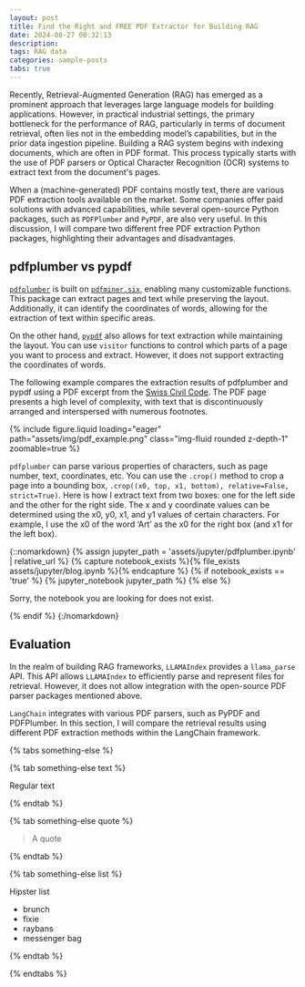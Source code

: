 ```yaml
---
layout: post
title: Find the Right and FREE PDF Extractor for Building RAG
date: 2024-08-27 00:32:13
description: 
tags: RAG data
categories: sample-posts
tabs: true
---
```


Recently, Retrieval-Augmented Generation (RAG) has emerged as a prominent approach that leverages large language models for building applications. However, in practical industrial settings, the primary bottleneck for the performance of RAG, particularly in terms of document retrieval, often lies not in the embedding model’s capabilities, but in the prior data ingestion pipeline. Building a RAG system begins with indexing documents, which are often in PDF format. This process typically starts with the use of PDF parsers or Optical Character Recognition (OCR) systems to extract text from the document's pages.


<!-- Recently, the new model [ColPali](https://arxiv.org/html/2407.01449v2) has attracte a lot of attention, for its use of a vision-language model to extract information for retrieval purposes. This approach demonstrates that leveraging recent Vision Language Models can produce high-quality, contextualized embeddings directly from images of document pages. -->

When a (machine-generated) PDF contains mostly text, there are various PDF extraction tools available on the market. Some companies offer paid solutions with advanced capabilities, while several open-source Python packages, such as `PDFPlumber` and `PyPDF`, are also very useful. In this discussion, I will compare two different free PDF extraction Python packages, highlighting their advantages and disadvantages.


## pdfplumber vs pypdf 

[`pdfplumber`](https://github.com/jsvine/pdfplumber) is built on [`pdfminer.six`](https://github.com/goulu/pdfminer), enabling many customizable functions. This package can extract pages and text while preserving the layout. Additionally, it can identify the coordinates of words, allowing for the extraction of text within specific areas.

On the other hand, [`pypdf`](https://pypi.org/project/pypdf/) also allows for text extraction while maintaining the layout. You can use `visitor` functions to control which parts of a page you want to process and extract. However, it does not support extracting the coordinates of words.

The following example compares the extraction results of pdfplumber and pypdf using a PDF excerpt from the [Swiss Civil Code](https://www.fedlex.admin.ch/eli/cc/24/233_245_233/en). The PDF page presents a high level of complexity, with text that is discontinuously arranged and interspersed with numerous footnotes.


<div class="row mt-3">
    <div class="col-sm mt-3 mt-md-0">
        {% include figure.liquid loading="eager" path="assets/img/pdf_example.png" class="img-fluid rounded z-depth-1" zoomable=true %}
    </div>
    
</div>



`pdfplumber`  can parse various properties of characters, such as page number, text, coordinates, etc. You can use the `.crop()` method to crop a page into a bounding box, `.crop((x0, top, x1, bottom), relative=False, strict=True)`. Here is how I extract text from two boxes: one for the left side and the other for the right side. The x and y coordinate values can be determined using the x0, y0, x1, and y1 values of certain characters. For example, I use the x0 of the word ‘Art’ as the x0 for the right box (and x1 for the left box).

{::nomarkdown}
{% assign jupyter_path = 'assets/jupyter/pdfplumber.ipynb' | relative_url %}
{% capture notebook_exists %}{% file_exists assets/jupyter/blog.ipynb %}{% endcapture %}
{% if notebook_exists == 'true' %}
  {% jupyter_notebook jupyter_path %}
{% else %}
  <p>Sorry, the notebook you are looking for does not exist.</p>
{% endif %}
{:/nomarkdown}





## Evaluation

In the realm of building RAG frameworks, `LLAMAIndex` provides a `llama_parse` API. This API allows `LLAMAIndex` to efficiently parse and represent files for retrieval. However, it does not allow integration with the open-source PDF parser packages mentioned above.

`LangChain`  integrates with various PDF parsers, such as PyPDF and PDFPlumber. In this section, I will compare the retrieval results using different PDF extraction methods within the LangChain framework.

{% tabs something-else %}

{% tab something-else text %}

Regular text

{% endtab %}

{% tab something-else quote %}

> A quote

{% endtab %}

{% tab something-else list %}

Hipster list

- brunch
- fixie
- raybans
- messenger bag

{% endtab %}

{% endtabs %}
